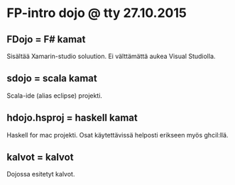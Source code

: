 
FP-intro dojo @ tty 27.10.2015
===================

## FDojo = F# kamat

Sisältää Xamarin-studio soluution. Ei välttämättä aukea Visual Studiolla.

## sdojo = scala kamat

Scala-ide (alias eclipse) projekti.

## hdojo.hsproj = haskell kamat

Haskell for mac projekti. Osat käytettävissä helposti erikseen myös ghcil:llä.

## kalvot = kalvot

Dojossa esitetyt kalvot.
